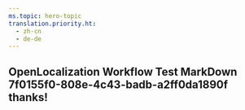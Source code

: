 ```yaml
---
ms.topic: hero-topic
translation.priority.ht: 
  - zh-cn
  - de-de
---
```

## OpenLocalization Workflow Test MarkDown 7f0155f0-808e-4c43-badb-a2ff0da1890f thanks!
